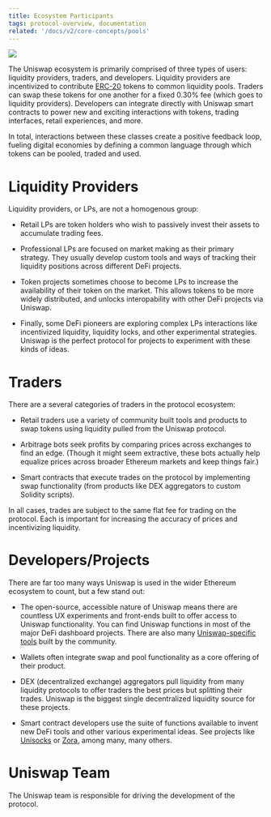 ```yaml
---
title: Ecosystem Participants
tags: protocol-overview, documentation
related: '/docs/v2/core-concepts/pools'
---
```


![](/images/participants.jpg)

The Uniswap ecosystem is primarily comprised of three types of users: liquidity providers, traders, and developers. Liquidity providers are incentivized to contribute [ERC-20](https://eips.ethereum.org/EIPS/eip-20) tokens to common liquidity pools. Traders can swap these tokens for one another for a fixed <Link to="/docs/v2/advanced-topics/fees">0.30% fee</Link> (which goes to liquidity providers). Developers can integrate directly with Uniswap smart contracts to power new and exciting interactions with tokens, trading interfaces, retail experiences, and more.

In total, interactions between these classes create a positive feedback loop, fueling digital economies by defining a common language through which tokens can be pooled, traded and used.

# Liquidity Providers

Liquidity providers, or LPs, are not a homogenous group:

- Retail LPs are token holders who wish to passively invest their assets to accumulate trading fees.

- Professional LPs are focused on market making as their primary strategy. They usually develop custom tools and ways of tracking their liquidity positions across different DeFi projects.

- Token projects sometimes choose to become LPs to increase the availability of their token on the market. This allows tokens to be more widely distributed, and unlocks interopability with other DeFi projects via Uniswap.

- Finally, some DeFi pioneers are exploring complex LPs interactions like incentivized liquidity, liquidity locks, and other experimental strategies. Uniswap is the perfect protocol for projects to experiment with these kinds of ideas.

# Traders

There are a several categories of traders in the protocol ecosystem:

- Retail traders use a variety of community built tools and products to swap tokens using liquidity pulled from the Uniswap protocol.

- Arbitrage bots seek profits by comparing prices across exchanges to find an edge. (Though it might seem extractive, these bots actually help equalize prices across broader Ethereum markets and keep things fair.)

- Smart contracts that execute trades on the protocol by implementing swap functionality (from products like DEX aggregators to custom Solidity scripts).

In all cases, trades are subject to the same flat fee for trading on the protocol. Each is important for increasing the accuracy of prices and incentivizing liquidity.

# Developers/Projects

There are far too many ways Uniswap is used in the wider Ethereum ecosystem to count, but a few stand out:

- The open-source, accessible nature of Uniswap means there are countless UX experiments and front-ends built to offer access to Uniswap functionality. You can find Uniswap functions in most of the major DeFi dashboard projects. There are also many [Uniswap-specific tools](https://github.com/Uniswap/universe) built by the community.

- Wallets often integrate swap and pool functionality as a core offering of their product.

- DEX (decentralized exchange) aggregators pull liquidity from many liquidity protocols to offer traders the best prices but splitting their trades. Uniswap is the biggest single decentralized liquidity source for these projects.

- Smart contract developers use the suite of functions available to invent new DeFi tools and other various experimental ideas. See projects like [Unisocks](https://unisocks.exchange/) or [Zora](https://ourzora.com/), among many, many others.

# Uniswap Team

The Uniswap team is responsible for driving the development of the protocol.
